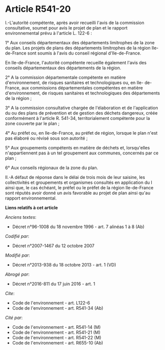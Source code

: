 # Article R541-20

I.-L'autorité compétente, après avoir recueilli l'avis de la commission consultative, soumet pour avis le projet de plan et
le rapport environnemental prévu à l'article L. 122-6 : 

1° Aux conseils départementaux des départements limitrophes de la zone du plan. Les projets de plans des départements
limitrophes de la région Ile-de-France sont soumis à l'avis du conseil régional d'Ile-de-France. 

En Ile-de-France, l'autorité compétente recueille également l'avis des conseils départementaux des départements de la
région. 

2° A la commission départementale compétente en matière d'environnement, de risques sanitaires et technologiques ou, en Ile-
de-France, aux commissions départementales compétentes en matière d'environnement, de risques sanitaires et technologiques
des départements de la région ; 

3° A la commission consultative chargée de l'élaboration et de l'application du ou des plans de prévention et de gestion des
déchets dangereux, créée conformément à l'article R. 541-34, territorialement compétente pour la zone couverte par le plan ; 

4° Au préfet ou, en Ile-de-France, au préfet de région, lorsque le plan n'est pas élaboré ou révisé sous son autorité ; 

5° Aux groupements compétents en matière de déchets et, lorsqu'elles n'appartiennent pas à un tel groupement aux communes,
concernés par ce plan ; 

6° Aux conseils régionaux de la zone du plan. 

II.-A défaut de réponse dans le délai de trois mois de leur saisine, les collectivités et groupements et organismes consultés
en application du I ainsi que, le cas échéant, le préfet ou le préfet de la région Ile-de-France sont réputés avoir donné un
avis favorable au projet de plan ainsi qu'au rapport environnemental.

**Liens relatifs à cet article**

_Anciens textes_:

  - Décret n°96-1008 du 18 novembre 1996 - art. 7 alinéas 1 à 8  (Ab)

_Codifié par_:

  - Décret n°2007-1467 du 12 octobre 2007

_Modifié par_:

  - Décret n°2013-938 du 18 octobre 2013 - art. 1 (VD)

_Abrogé par_:

  - Décret n°2016-811 du 17 juin 2016 - art. 1

_Cite_:

  - Code de l'environnement - art. L122-6
  - Code de l'environnement - art. R541-34 (Ab)

_Cité par_:

  - Code de l'environnement - art. R541-14 (M)
  - Code de l'environnement - art. R541-21 (M)
  - Code de l'environnement - art. R541-22 (M)
  - Code de l'environnement - art. R655-10 (Ab)
